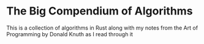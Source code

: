 # The Big Compendium of Algorithms

This is a collection of algorithms in Rust along with my notes from the Art of Programming by Donald Knuth as I read through it